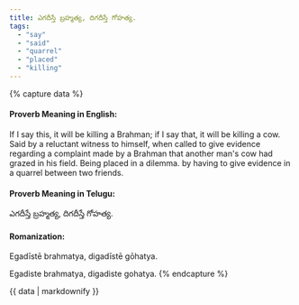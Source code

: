 ```yaml
---
title: ఎగదీస్తే బ్రహ్మత్య, దిగదీస్తే గోహత్య.
tags:
  - "say"
  - "said"
  - "quarrel"
  - "placed"
  - "killing"
---
```


{% capture data %}
#### Proverb Meaning in English:
If I say this, it will be killing a Brahman; if I say that, it will be killing a cow.
Said by a reluctant witness to himself, when called to give evidence regarding a complaint made by a Brahman that another man's cow had grazed in his field.
Being placed in a dilemma. by having to give evidence in a quarrel between two friends.

#### Proverb Meaning in Telugu:
ఎగదీస్తే బ్రహ్మత్య, దిగదీస్తే గోహత్య.

#### Romanization:
Egadīstē brahmatya, digadīstē gōhatya.

Egadiste brahmatya, digadiste gohatya.
{% endcapture %}

{{ data | markdownify }}

